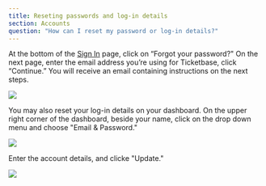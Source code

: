 ```yaml
---
title: Reseting passwords and log-in details
section: Accounts
question: "How can I reset my password or log-in details?"
---
```


At the bottom of the [Sign In] page, click on “Forgot your password?" On the next page, enter the email address you’re using for Ticketbase, click “Continue.” You will receive an email containing instructions on the next steps.

![](http://i.imgur.com/GmCLza0.png)


You may also reset your log-in details on your dashboard. On the upper right corner of the dashboard, beside your name, click on the drop down menu and choose "Email & Password."

![](http://i.imgur.com/0memojS.png)


Enter the account details, and clicke "Update."

![](http://i.imgur.com/UhfmdRO.png)

[Sign In]: http://www.ticketbase.com/sign-in
[forgot]: http://www.ticketbase.com
